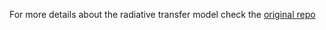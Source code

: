 For more details about the radiative transfer model check
 the [original repo](https://github.com/mone27/radiative-transfer-model)
